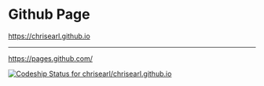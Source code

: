 # Github Page
https://chrisearl.github.io

* * *

https://pages.github.com/

[ ![Codeship Status for chrisearl/chrisearl.github.io](https://www.codeship.io/projects/03b8ec70-3de8-0132-9cb1-620d9c8640d9/status)](https://www.codeship.io/projects/43418)
